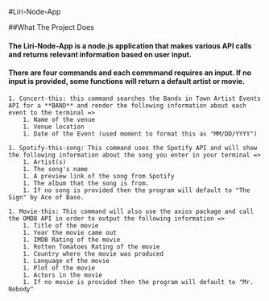 #Liri-Node-App

##What The Project Does

#### The Liri-Node-App is a node.js application that makes various API calls and returns relevant information based on user input.

#### There are four commands and each commmand requires an input. If no input is provided, some functions will return a default artist or movie.

    1. Concert-this: this command searches the Bands in Town Artist Events API for a **BAND** and render the following information about each event to the terminal =>
        1. Name of the venue
        1. Venue location
        1. Date of the Event (used moment to format this as "MM/DD/YYYY")

    1. Spotify-this-song: This command uses the Spotify API and will show the following information about the song you enter in your terminal =>
        1. Artist(s)
        1. The song's name
        1. A preview link of the song from Spotify
        1. The album that the song is from. 
        1. If no song is provided then the program will default to "The Sign" by Ace of Base.

    1. Movie-this: This command will also use the axios package and call the OMDB API in order to output the following information =>
        1. Title of the movie
        1. Year the movie came out
        1. IMDB Rating of the movie
        1. Rotten Tomatoes Rating of the movie 
        1. Country where the movie was produced
        1. Language of the movie
        1. Plot of the movie
        1. Actors in the movie
        1. If no movie is provided then the program will default to "Mr. Nobody" 